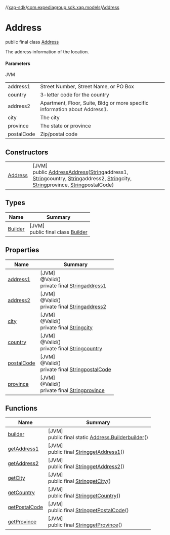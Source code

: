 //[xap-sdk](../../../index.md)/[com.expediagroup.sdk.xap.models](../index.md)/[Address](index.md)

# Address

public final class [Address](index.md)

The address information of the location.

#### Parameters

JVM

| | |
|---|---|
| address1 | Street Number, Street Name, or PO Box |
| country | 3-letter code for the country |
| address2 | Apartment, Floor, Suite, Bldg or more specific information about Address1. |
| city | The city |
| province | The state or province |
| postalCode | Zip/postal code |

## Constructors

| | |
|---|---|
| [Address](-address.md) | [JVM]<br>public [Address](index.md)[Address](-address.md)([String](https://docs.oracle.com/javase/8/docs/api/java/lang/String.html)address1, [String](https://docs.oracle.com/javase/8/docs/api/java/lang/String.html)country, [String](https://docs.oracle.com/javase/8/docs/api/java/lang/String.html)address2, [String](https://docs.oracle.com/javase/8/docs/api/java/lang/String.html)city, [String](https://docs.oracle.com/javase/8/docs/api/java/lang/String.html)province, [String](https://docs.oracle.com/javase/8/docs/api/java/lang/String.html)postalCode) |

## Types

| Name | Summary |
|---|---|
| [Builder](-builder/index.md) | [JVM]<br>public final class [Builder](-builder/index.md) |

## Properties

| Name | Summary |
|---|---|
| [address1](index.md#1665344721%2FProperties%2F699445674) | [JVM]<br>@Valid()<br>private final [String](https://docs.oracle.com/javase/8/docs/api/java/lang/String.html)[address1](index.md#1665344721%2FProperties%2F699445674) |
| [address2](index.md#1696364528%2FProperties%2F699445674) | [JVM]<br>@Valid()<br>private final [String](https://docs.oracle.com/javase/8/docs/api/java/lang/String.html)[address2](index.md#1696364528%2FProperties%2F699445674) |
| [city](index.md#1154215523%2FProperties%2F699445674) | [JVM]<br>@Valid()<br>private final [String](https://docs.oracle.com/javase/8/docs/api/java/lang/String.html)[city](index.md#1154215523%2FProperties%2F699445674) |
| [country](index.md#-2003947114%2FProperties%2F699445674) | [JVM]<br>@Valid()<br>private final [String](https://docs.oracle.com/javase/8/docs/api/java/lang/String.html)[country](index.md#-2003947114%2FProperties%2F699445674) |
| [postalCode](index.md#657314390%2FProperties%2F699445674) | [JVM]<br>@Valid()<br>private final [String](https://docs.oracle.com/javase/8/docs/api/java/lang/String.html)[postalCode](index.md#657314390%2FProperties%2F699445674) |
| [province](index.md#-629394498%2FProperties%2F699445674) | [JVM]<br>@Valid()<br>private final [String](https://docs.oracle.com/javase/8/docs/api/java/lang/String.html)[province](index.md#-629394498%2FProperties%2F699445674) |

## Functions

| Name | Summary |
|---|---|
| [builder](builder.md) | [JVM]<br>public final static [Address.Builder](-builder/index.md)[builder](builder.md)() |
| [getAddress1](get-address1.md) | [JVM]<br>public final [String](https://docs.oracle.com/javase/8/docs/api/java/lang/String.html)[getAddress1](get-address1.md)() |
| [getAddress2](get-address2.md) | [JVM]<br>public final [String](https://docs.oracle.com/javase/8/docs/api/java/lang/String.html)[getAddress2](get-address2.md)() |
| [getCity](get-city.md) | [JVM]<br>public final [String](https://docs.oracle.com/javase/8/docs/api/java/lang/String.html)[getCity](get-city.md)() |
| [getCountry](get-country.md) | [JVM]<br>public final [String](https://docs.oracle.com/javase/8/docs/api/java/lang/String.html)[getCountry](get-country.md)() |
| [getPostalCode](get-postal-code.md) | [JVM]<br>public final [String](https://docs.oracle.com/javase/8/docs/api/java/lang/String.html)[getPostalCode](get-postal-code.md)() |
| [getProvince](get-province.md) | [JVM]<br>public final [String](https://docs.oracle.com/javase/8/docs/api/java/lang/String.html)[getProvince](get-province.md)() |
